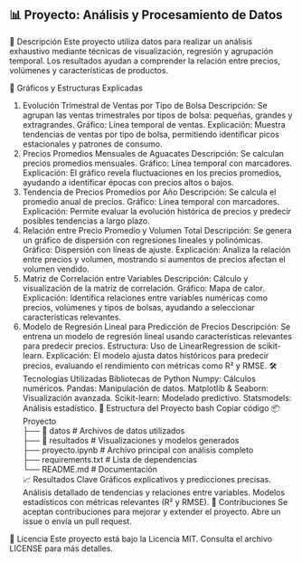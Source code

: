 ## 📊 Proyecto: Análisis y Procesamiento de Datos
📝 Descripción
Este proyecto utiliza datos para realizar un análisis exhaustivo mediante técnicas de visualización, regresión y agrupación temporal. Los resultados ayudan a comprender la relación entre precios, volúmenes y características de productos.

🚀 Gráficos y Estructuras Explicadas
1. Evolución Trimestral de Ventas por Tipo de Bolsa
Descripción: Se agrupan las ventas trimestrales por tipos de bolsa: pequeñas, grandes y extragrandes.
Gráfico: Línea temporal de ventas.
Explicación: Muestra tendencias de ventas por tipo de bolsa, permitiendo identificar picos estacionales y patrones de consumo.
2. Precios Promedios Mensuales de Aguacates
Descripción: Se calculan precios promedios mensuales.
Gráfico: Línea temporal con marcadores.
Explicación: El gráfico revela fluctuaciones en los precios promedios, ayudando a identificar épocas con precios altos o bajos.
3. Tendencia de Precios Promedios por Año
Descripción: Se calcula el promedio anual de precios.
Gráfico: Línea temporal con marcadores.
Explicación: Permite evaluar la evolución histórica de precios y predecir posibles tendencias a largo plazo.
4. Relación entre Precio Promedio y Volumen Total
Descripción: Se genera un gráfico de dispersión con regresiones lineales y polinómicas.
Gráfico: Dispersión con líneas de ajuste.
Explicación: Analiza la relación entre precios y volumen, mostrando si aumentos de precios afectan el volumen vendido.
5. Matriz de Correlación entre Variables
Descripción: Cálculo y visualización de la matriz de correlación.
Gráfico: Mapa de calor.
Explicación: Identifica relaciones entre variables numéricas como precios, volúmenes y tipos de bolsas, ayudando a seleccionar características relevantes.
6. Modelo de Regresión Lineal para Predicción de Precios
Descripción: Se entrena un modelo de regresión lineal usando características relevantes para predecir precios.
Estructura: Uso de LinearRegression de scikit-learn.
Explicación: El modelo ajusta datos históricos para predecir precios, evaluando el rendimiento con métricas como R² y RMSE.
🛠️ Tecnologías Utilizadas
Bibliotecas de Python
Numpy: Cálculos numéricos.
Pandas: Manipulación de datos.
Matplotlib & Seaborn: Visualización avanzada.
Scikit-learn: Modelado predictivo.
Statsmodels: Análisis estadístico.
📂 Estructura del Proyecto
bash
Copiar código
📦 Proyecto  
 ├── 📁 datos             # Archivos de datos utilizados  
 ├── 📁 resultados        # Visualizaciones y modelos generados  
 ├── proyecto.ipynb       # Archivo principal con análisis completo  
 ├── requirements.txt     # Lista de dependencias  
 └── README.md            # Documentación  
📈 Resultados Clave
Gráficos explicativos y predicciones precisas.
Análisis detallado de tendencias y relaciones entre variables.
Modelos estadísticos con métricas relevantes (R² y RMSE).
🤝 Contribuciones
Se aceptan contribuciones para mejorar y extender el proyecto. Abre un issue o envía un pull request.

📜 Licencia
Este proyecto está bajo la Licencia MIT. Consulta el archivo LICENSE para más detalles.
